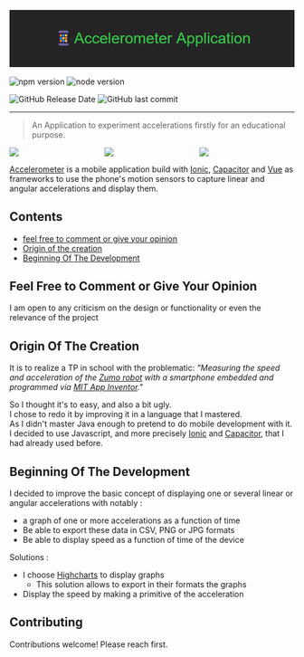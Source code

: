 ![# accelerometer application](images/title.png)

![npm version](https://img.shields.io/badge/npm-v6.14.14-blue)
![node version](https://img.shields.io/badge/node-v14.17.5-blue)

![GitHub Release Date](https://img.shields.io/github/release-date/Raserber/accelerometer-application) ![GitHub last commit](https://img.shields.io/github/last-commit/Raserber/accelerometer-application)

---
> An Application to experiment accelerations firstly for an educational purpose.

<div style="display: flex">
  <image style="width: 250px" src="https://cdn.discordapp.com/attachments/972230493871427735/1003787659996573786/x.gif"></image>
  <image style="width: 250px" src="https://cdn.discordapp.com/attachments/972230493871427735/1003787660340514926/xy.gif"></image>
  <image style="width: 250px" src="https://cdn.discordapp.com/attachments/972230493871427735/1003787660772507648/xyz.gif"></image>
</div>

[Accelerometer](https://github.com/Raserber/accelerometer-application) is a mobile application build with [Ionic](https://ionicframework.com/), [Capacitor](https://capacitorjs.com/)
and [Vue](https://vuejs.org) as frameworks to use the phone's motion sensors to capture linear and angular accelerations and display them.

## Contents

- [feel free to comment or give your opinion](#feel-free-to-comment-or-give-your-opinion)
- [Origin of the creation](#origin-of-the-creation)
- [Beginning Of The Development](#beginning-of-the-development)


## Feel Free to Comment or Give Your Opinion

I am open to any criticism on the design or functionality or even the relevance of the project


## Origin Of The Creation

It is to realize a TP in school with the problematic: *"Measuring the speed and acceleration of the
[Zumo robot](https://cdn.discordapp.com/attachments/972230493871427735/972230636964315216/unknown.png)
with a smartphone embedded and programmed via [MIT App Inventor](https://appinventor.mit.edu/)."*

So I thought it's to easy, and also a bit ugly.  
I chose to redo it by improving it in a language that I mastered.  
As I didn't master Java enough to pretend to do mobile development with it.  
I decided to use Javascript,
and more precisely [Ionic](https://ionicframework.com/) and [Capacitor](https://capacitorjs.com/), that I had already used before.


## Beginning Of The Development

I decided to improve the basic concept of displaying one
or several linear or angular accelerations with notably :

- a graph of one or more accelerations as a function of time
- Be able to export these data in CSV, PNG or JPG formats
- Be able to display speed as a function of time of the device

Solutions :

- I choose [Highcharts](https://www.highcharts.com/) to display graphs
  - This solution allows to export in their formats the graphs
- Display the speed by making a primitive of the acceleration

## Contributing

Contributions welcome! Please reach first.

